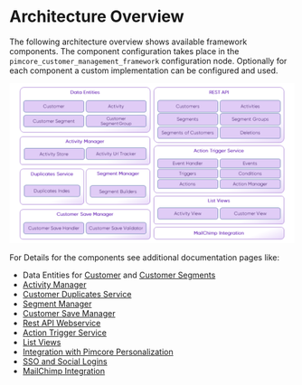 # Architecture Overview

The following architecture overview shows available framework components. The component configuration takes place in the 
`pimcore_customer_management_framework` configuration node. Optionally for each component a custom implementation can be 
configured and used.

![Architecture Overview](./img/architecture-overview.png)

For Details for the components see additional documentation pages like: 

* Data Entities for [Customer](./05_Working-with-Customers.md) and [Customer Segments](./11_CustomerSegments.md)
* [Activity Manager](./09_Activities/README.md)
* [Customer Duplicates Service](./15_CustomerDuplicatesService.md)
* [Segment Manager](./11_CustomerSegments.md)
* [Customer Save Manager](./06_CustomerSaveManager.md)
* [Rest API Webservice](./26_Webservice.md)
* [Action Trigger Service](./22_ActionTrigger.md)
* [List Views](./28_ListViews.md)
* [Integration with Pimcore Personalization](./30_Personalization/README.md)
* [SSO and Social Logins](./18_Single_Sign_On.md)
* [MailChimp Integration](./24_NewsletterSync/README.md)
